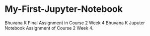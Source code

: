 # My-First-Jupyter-Notebook
Bhuvana K Final Assignment in Course 2 Week 4
Bhuvana K Juputer Notebook Assignment of Course 2 Week 4.

